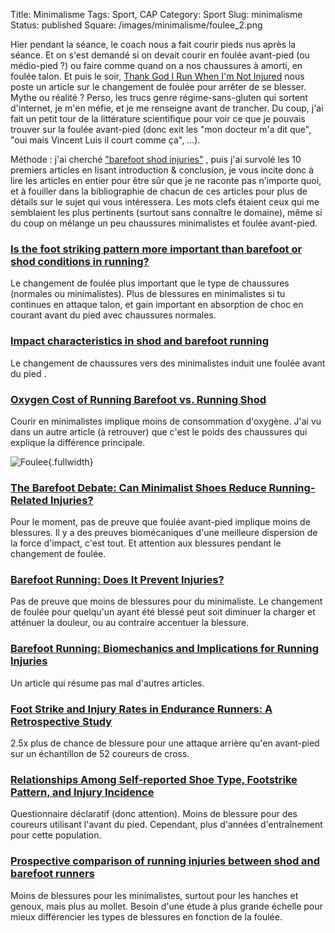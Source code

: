Title: Minimalisme
Tags: Sport, CAP
Category: Sport
Slug: minimalisme
Status: published
Square: /images/minimalisme/foulee_2.png


Hier pendant la séance, le coach nous a fait courir pieds nus après la séance. Et on s'est demandé si on devait courir en foulée avant-pied (ou médio-pied ?) ou faire comme quand on a nos chaussures à amorti, en foulée talon. Et puis le soir, [Thank God I Run When I'm Not Injured](http://thankgodirun.com) nous poste un article sur le changement de foulée pour arrêter de se blesser. Mythe ou réalité ? Perso, les trucs genre régime-sans-gluten qui sortent d'internet, je m'en méfie, et je me renseigne avant de trancher. Du coup, j'ai fait un petit tour de la littérature scientifique pour voir ce que je pouvais trouver sur la foulée avant-pied (donc exit les "mon docteur m'a dit que", "oui mais Vincent Luis il court comme ça", ...).

<!-- PELICAN_END_SUMMARY -->

Méthode : j'ai cherché ["barefoot shod injuries"](https://scholar.google.fr/scholar?start=10&q=barefoot+shod+injuries&hl=fr&as_sdt=0,5) , puis j'ai survolé les 10 premiers articles en lisant introduction & conclusion, je vous incite donc à lire les articles en entier pour être sûr que je ne raconte pas n'importe quoi, et à fouiller dans la bibliographie de chacun de ces articles pour plus de détails sur le sujet qui vous intéressera.
Les mots clefs étaient ceux qui me semblaient les plus pertinents (surtout sans connaître le domaine), même si du coup on mélange un peu chaussures minimalistes et foulée avant-pied.

### [Is the foot striking pattern more important than barefoot or shod conditions in running?](https://sci-hub.cc/10.1016/j.gaitpost.2013.01.030)

Le changement de foulée plus important que le type de chaussures (normales ou minimalistes). 
Plus de blessures en minimalistes si tu continues en attaque talon, et gain important en absorption de choc en courant avant du pied avec chaussures normales.


### [Impact characteristics in shod and barefoot running](https://sci-hub.cc/10.1080/19424280.2010.542187)

Le changement de chaussures vers des minimalistes induit une foulée avant du pied .


### [Oxygen Cost of Running Barefoot vs. Running Shod](https://sci-hub.cc/10.1055/s-0030-1265203)

Courir en minimalistes implique moins de consommation d'oxygène. 
J'ai vu dans un autre article (à retrouver) que c'est le poids des chaussures qui explique la différence principale.


![Foulee]({filename}/images/minimalisme/foulee_3.png){.fullwidth}

### [The Barefoot Debate: Can Minimalist Shoes Reduce Running-Related Injuries?](https://sci-hub.cc/10.1249/JSR.0b013e31825640a6)

Pour le moment, pas de preuve que foulée avant-pied implique moins de blessures. 
Il y a des preuves biomécaniques d'une meilleure dispersion de la force d'impact, c'est tout. Et attention aux blessures pendant le changement de foulée.


### [Barefoot Running: Does It Prevent Injuries?](https://sci-hub.cc/10.1007/s40279-013-0093-2)

Pas de preuve que moins de blessures pour du minimaliste. 
Le changement de foulée pour quelqu'un ayant été blessé peut soit diminuer la charger et atténuer la douleur, ou au contraire accentuer la blessure.


### [Barefoot Running: Biomechanics and Implications for Running Injuries](https://sci-hub.cc/10.1249/JSR.0b013e31826c9bb9)

Un article qui résume pas mal d'autres articles.



### [Foot Strike and Injury Rates in Endurance Runners: A Retrospective Study](https://scholar.harvard.edu/files/dlieberman/files/2012b.pdf)

2.5x plus de chance de blessure pour une attaque arrière qu'en avant-pied sur un échantillon de 52 coureurs de cross.


### [Relationships Among Self-reported Shoe Type, Footstrike Pattern, and Injury Incidence](https://pdfs.semanticscholar.org/c9b9/d30348b267606e108619b28c2e2081a9bfa6.pdf#page=28)

Questionnaire déclaratif (donc attention). 
Moins de blessure pour des coureurs utilisant l'avant du pied. Cependant, plus d'années d'entraînement pour cette population.

### [Prospective comparison of running injuries between shod and barefoot runners](https://sci-hub.cc/10.1136/bjsports-2014-094482)

Moins de blessures pour les minimalistes, surtout pour les hanches et genoux, mais plus au mollet. Besoin d'une étude à plus grande échelle pour mieux différencier les types de blessures en fonction de la foulée.

